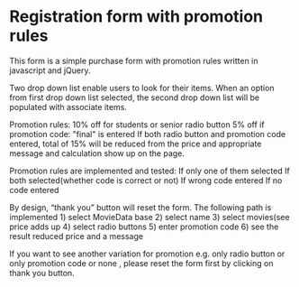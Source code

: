 # Registration form with promotion rules

This form is a simple purchase form with promotion rules written in javascript and jQuery.

Two drop down list enable users to look for their items. When an option from first drop down list selected, the second drop down list will be populated with associate items.

Promotion rules:
 10% off  for students or senior radio button
 5% off if promotion code: "final" is entered
 If both radio button and promotion code entered, total of 15% will be reduced from the price and appropriate message and calculation show up on the page. 
 
Promotion rules are implemented and tested:
 If only one of them selected
 If both selected(whether code is correct or not)
 If wrong code entered
 If no code entered

By design, “thank you” button will reset the form. 
The following path is implemented 1) select MovieData base 2) select name 3) select movies(see price adds up 4) select radio buttons 5) enter promotion code 6) see the result reduced price and a message 

If you want to see another variation for promotion e.g. only radio button or only promotion code or none , please reset the form first by clicking on thank you button.
